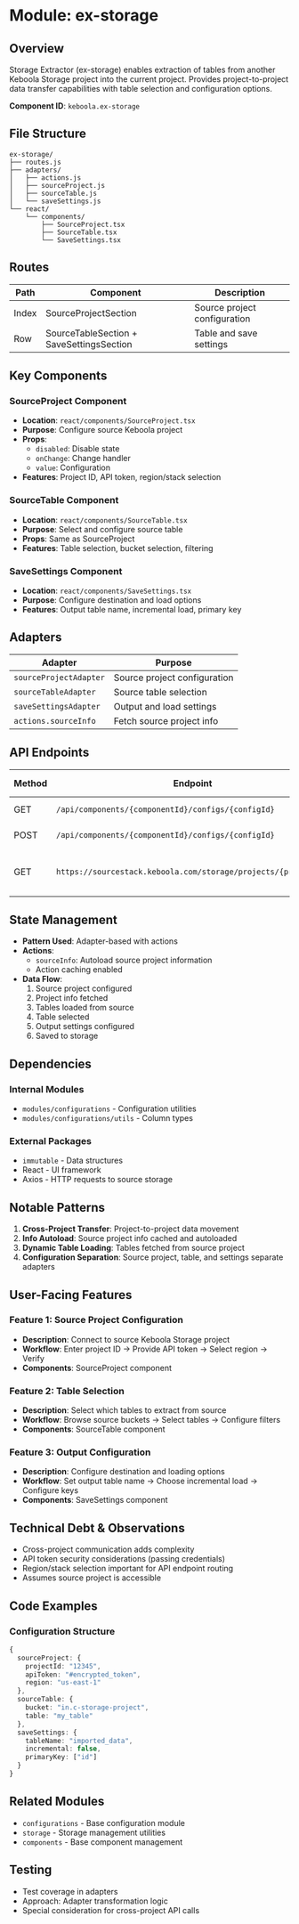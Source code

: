# Module: ex-storage

## Overview

Storage Extractor (ex-storage) enables extraction of tables from another Keboola Storage project into the current project. Provides project-to-project data transfer capabilities with table selection and configuration options.

**Component ID**: `keboola.ex-storage`

## File Structure

```
ex-storage/
├── routes.js
├── adapters/
│   ├── actions.js
│   ├── sourceProject.js
│   ├── sourceTable.js
│   └── saveSettings.js
└── react/
    └── components/
        ├── SourceProject.tsx
        ├── SourceTable.tsx
        └── SaveSettings.tsx
```

## Routes

| Path | Component | Description |
|------|-----------|-------------|
| Index | SourceProjectSection | Source project configuration |
| Row | SourceTableSection + SaveSettingsSection | Table and save settings |

## Key Components

### SourceProject Component
- **Location**: `react/components/SourceProject.tsx`
- **Purpose**: Configure source Keboola project
- **Props**: 
  - `disabled`: Disable state
  - `onChange`: Change handler
  - `value`: Configuration
- **Features**: Project ID, API token, region/stack selection

### SourceTable Component
- **Location**: `react/components/SourceTable.tsx`
- **Purpose**: Select and configure source table
- **Props**: Same as SourceProject
- **Features**: Table selection, bucket selection, filtering

### SaveSettings Component
- **Location**: `react/components/SaveSettings.tsx`
- **Purpose**: Configure destination and load options
- **Features**: Output table name, incremental load, primary key

## Adapters

| Adapter | Purpose |
|---------|---------|
| `sourceProjectAdapter` | Source project configuration |
| `sourceTableAdapter` | Source table selection |
| `saveSettingsAdapter` | Output and load settings |
| `actions.sourceInfo` | Fetch source project info |

## API Endpoints

| Method | Endpoint | Purpose | Response Type |
|--------|----------|---------|---------------|
| GET | `/api/components/{componentId}/configs/{configId}` | Retrieve config | Config |
| POST | `/api/components/{componentId}/configs/{configId}` | Save config | Config |
| GET | `https://sourcestack.keboola.com/storage/projects/{projectId}` | Get source project info | ProjectInfo |

## State Management

- **Pattern Used**: Adapter-based with actions
- **Actions**: 
  - `sourceInfo`: Autoload source project information
  - Action caching enabled
- **Data Flow**: 
  1. Source project configured
  2. Project info fetched
  3. Tables loaded from source
  4. Table selected
  5. Output settings configured
  6. Saved to storage

## Dependencies

### Internal Modules
- `modules/configurations` - Configuration utilities
- `modules/configurations/utils` - Column types

### External Packages
- `immutable` - Data structures
- React - UI framework
- Axios - HTTP requests to source storage

## Notable Patterns

1. **Cross-Project Transfer**: Project-to-project data movement
2. **Info Autoload**: Source project info cached and autoloaded
3. **Dynamic Table Loading**: Tables fetched from source project
4. **Configuration Separation**: Source project, table, and settings separate adapters

## User-Facing Features

### Feature 1: Source Project Configuration
- **Description**: Connect to source Keboola Storage project
- **Workflow**: Enter project ID → Provide API token → Select region → Verify
- **Components**: SourceProject component

### Feature 2: Table Selection
- **Description**: Select which tables to extract from source
- **Workflow**: Browse source buckets → Select tables → Configure filters
- **Components**: SourceTable component

### Feature 3: Output Configuration
- **Description**: Configure destination and loading options
- **Workflow**: Set output table name → Choose incremental load → Configure keys
- **Components**: SaveSettings component

## Technical Debt & Observations

- Cross-project communication adds complexity
- API token security considerations (passing credentials)
- Region/stack selection important for API endpoint routing
- Assumes source project is accessible

## Code Examples

### Configuration Structure
```typescript
{
  sourceProject: {
    projectId: "12345",
    apiToken: "#encrypted_token",
    region: "us-east-1"
  },
  sourceTable: {
    bucket: "in.c-storage-project",
    table: "my_table"
  },
  saveSettings: {
    tableName: "imported_data",
    incremental: false,
    primaryKey: ["id"]
  }
}
```

## Related Modules

- `configurations` - Base configuration module
- `storage` - Storage management utilities
- `components` - Base component management

## Testing

- Test coverage in adapters
- Approach: Adapter transformation logic
- Special consideration for cross-project API calls
